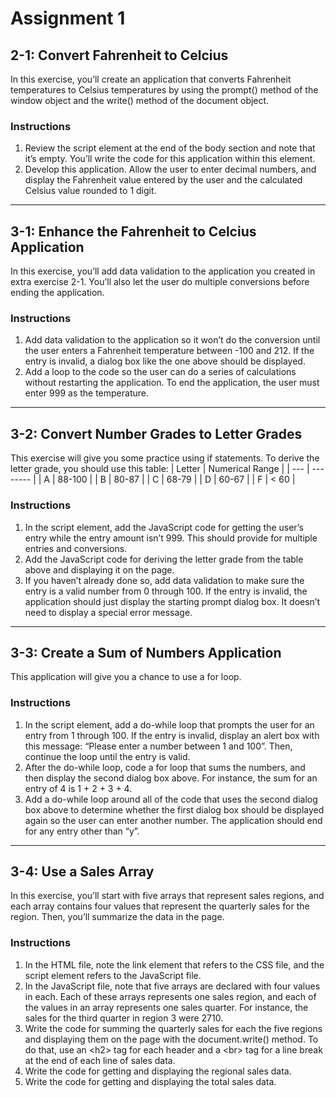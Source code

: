 # Assignment 1
## 2-1: Convert Fahrenheit to Celcius
In this exercise, you’ll create an application that converts Fahrenheit temperatures to Celsius temperatures by using the prompt() method of the window object and the write() method of the document object.
### Instructions
1. Review the script element at the end of the body section and note that it’s empty. You’ll write the code for this application within this element.
2. Develop this application. Allow the user to enter decimal numbers, and display the Fahrenheit value entered by the user and the calculated Celsius value rounded to 1 digit.
---
## 3-1: Enhance the Fahrenheit to Celcius Application
In this exercise, you’ll add data validation to the application you created in extra exercise 2-1. You’ll also let the user do multiple conversions before ending the application.
### Instructions
1. Add data validation to the application so it won’t do the conversion until the user enters a Fahrenheit temperature between -100 and 212. If the entry is invalid, a dialog box like the one above should be displayed.
2. Add a loop to the code so the user can do a series of calculations without restarting the application. To end the application, the user must enter 999 as the temperature.
---
## 3-2: Convert Number Grades to Letter Grades
This exercise will give you some practice using if statements.
To derive the letter grade, you should use this table:
| Letter | Numerical Range |
| --- | -------- |
|  A  |  88-100  |
|  B  |   80-87  |
|  C  |   68-79  |
|  D  |   60-67  |
|  F  |   < 60   |
### Instructions
1. In the script element, add the JavaScript code for getting the user’s entry while the entry amount isn’t 999. This should provide for multiple entries and conversions.
2. Add the JavaScript code for deriving the letter grade from the table above and displaying it on the page.
3. If you haven’t already done so, add data validation to make sure the entry is a valid number from 0 through 100. If the entry is invalid, the application should just display the starting prompt dialog box. It doesn’t need to display a special error message.
---
## 3-3: Create a Sum of Numbers Application
This application will give you a chance to use a for loop.
### Instructions
1. In the script element, add a do-while loop that prompts the user for an entry from 1 through 100. If the entry is invalid, display an alert box with this message: “Please enter a number between 1 and 100”. Then, continue the loop until the entry is valid.
2. After the do-while loop, code a for loop that sums the numbers, and then display the second dialog box above. For instance, the sum for an entry of 4 is 1 + 2 + 3 + 4.
3. Add a do-while loop around all of the code that uses the second dialog box above to determine whether the first dialog box should be displayed again so the user can enter another number. The application should end for any entry other than “y”.
---
## 3-4: Use a Sales Array
In this exercise, you’ll start with five arrays that represent sales regions, and each array contains four values that represent the quarterly sales for the region. Then, you’ll summarize the data in the page.
### Instructions
1. In the HTML file, note the link element that refers to the CSS file, and the script element refers to the JavaScript file.
2. In the JavaScript file, note that five arrays are declared with four values in each. Each of these arrays represents one sales region, and each of the values in an array represents one sales quarter. For instance, the sales for the third quarter in region 3 were 2710.
3. Write the code for summing the quarterly sales for each the five regions and displaying them on the page with the document.write() method. To do that, use an \<h2> tag for each header and a \<br> tag for a line break at the end of each line of sales data.
4. Write the code for getting and displaying the regional sales data.
5. Write the code for getting and displaying the total sales data.